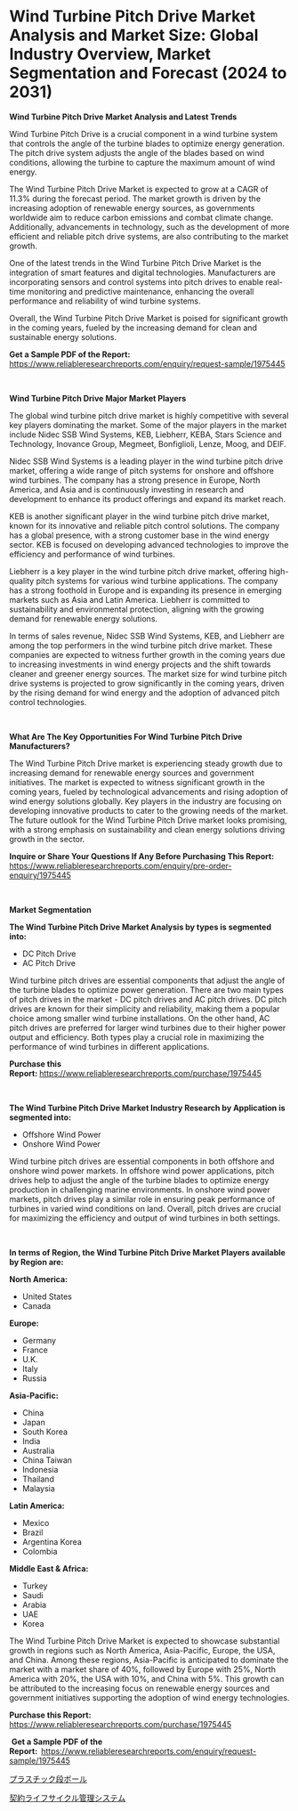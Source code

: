 <p><h1>Wind Turbine Pitch Drive Market Analysis and Market Size: Global Industry Overview, Market Segmentation and Forecast (2024 to 2031)</h1></p><p><strong>Wind Turbine Pitch Drive Market Analysis and Latest Trends</strong></p>
<p><p>Wind Turbine Pitch Drive is a crucial component in a wind turbine system that controls the angle of the turbine blades to optimize energy generation. The pitch drive system adjusts the angle of the blades based on wind conditions, allowing the turbine to capture the maximum amount of wind energy.</p><p>The Wind Turbine Pitch Drive Market is expected to grow at a CAGR of 11.3% during the forecast period. The market growth is driven by the increasing adoption of renewable energy sources, as governments worldwide aim to reduce carbon emissions and combat climate change. Additionally, advancements in technology, such as the development of more efficient and reliable pitch drive systems, are also contributing to the market growth.</p><p>One of the latest trends in the Wind Turbine Pitch Drive Market is the integration of smart features and digital technologies. Manufacturers are incorporating sensors and control systems into pitch drives to enable real-time monitoring and predictive maintenance, enhancing the overall performance and reliability of wind turbine systems.</p><p>Overall, the Wind Turbine Pitch Drive Market is poised for significant growth in the coming years, fueled by the increasing demand for clean and sustainable energy solutions.</p></p>
<p><strong>Get a Sample PDF of the Report:&nbsp;</strong> <a href="https://www.reliableresearchreports.com/enquiry/request-sample/1975445">https://www.reliableresearchreports.com/enquiry/request-sample/1975445</a></p>
<p>&nbsp;</p>
<p><strong>Wind Turbine Pitch Drive Major Market Players</strong></p>
<p><p>The global wind turbine pitch drive market is highly competitive with several key players dominating the market. Some of the major players in the market include Nidec SSB Wind Systems, KEB, Liebherr, KEBA, Stars Science and Technology, Inovance Group, Megmeet, Bonfiglioli, Lenze, Moog, and DEIF.</p><p>Nidec SSB Wind Systems is a leading player in the wind turbine pitch drive market, offering a wide range of pitch systems for onshore and offshore wind turbines. The company has a strong presence in Europe, North America, and Asia and is continuously investing in research and development to enhance its product offerings and expand its market reach.</p><p>KEB is another significant player in the wind turbine pitch drive market, known for its innovative and reliable pitch control solutions. The company has a global presence, with a strong customer base in the wind energy sector. KEB is focused on developing advanced technologies to improve the efficiency and performance of wind turbines.</p><p>Liebherr is a key player in the wind turbine pitch drive market, offering high-quality pitch systems for various wind turbine applications. The company has a strong foothold in Europe and is expanding its presence in emerging markets such as Asia and Latin America. Liebherr is committed to sustainability and environmental protection, aligning with the growing demand for renewable energy solutions.</p><p>In terms of sales revenue, Nidec SSB Wind Systems, KEB, and Liebherr are among the top performers in the wind turbine pitch drive market. These companies are expected to witness further growth in the coming years due to increasing investments in wind energy projects and the shift towards cleaner and greener energy sources. The market size for wind turbine pitch drive systems is projected to grow significantly in the coming years, driven by the rising demand for wind energy and the adoption of advanced pitch control technologies.</p></p>
<p>&nbsp;</p>
<p><strong>What Are The Key Opportunities For Wind Turbine Pitch Drive Manufacturers?</strong></p>
<p><p>The Wind Turbine Pitch Drive market is experiencing steady growth due to increasing demand for renewable energy sources and government initiatives. The market is expected to witness significant growth in the coming years, fueled by technological advancements and rising adoption of wind energy solutions globally. Key players in the industry are focusing on developing innovative products to cater to the growing needs of the market. The future outlook for the Wind Turbine Pitch Drive market looks promising, with a strong emphasis on sustainability and clean energy solutions driving growth in the sector.</p></p>
<p><strong>Inquire or Share Your Questions If Any Before Purchasing This Report:</strong> <a href="https://www.reliableresearchreports.com/enquiry/pre-order-enquiry/1975445">https://www.reliableresearchreports.com/enquiry/pre-order-enquiry/1975445</a></p>
<p>&nbsp;</p>
<p><strong>Market Segmentation</strong></p>
<p><strong>The Wind Turbine Pitch Drive Market Analysis by types is segmented into:</strong></p>
<p><ul><li>DC Pitch Drive</li><li>AC Pitch Drive</li></ul></p>
<p><p>Wind turbine pitch drives are essential components that adjust the angle of the turbine blades to optimize power generation. There are two main types of pitch drives in the market - DC pitch drives and AC pitch drives. DC pitch drives are known for their simplicity and reliability, making them a popular choice among smaller wind turbine installations. On the other hand, AC pitch drives are preferred for larger wind turbines due to their higher power output and efficiency. Both types play a crucial role in maximizing the performance of wind turbines in different applications.</p></p>
<p><strong>Purchase this Report:&nbsp;</strong><a href="https://www.reliableresearchreports.com/purchase/1975445">https://www.reliableresearchreports.com/purchase/1975445</a></p>
<p>&nbsp;</p>
<p><strong>The Wind Turbine Pitch Drive Market Industry Research by Application is segmented into:</strong></p>
<p><ul><li>Offshore Wind Power</li><li>Onshore Wind Power</li></ul></p>
<p><p>Wind turbine pitch drives are essential components in both offshore and onshore wind power markets. In offshore wind power applications, pitch drives help to adjust the angle of the turbine blades to optimize energy production in challenging marine environments. In onshore wind power markets, pitch drives play a similar role in ensuring peak performance of turbines in varied wind conditions on land. Overall, pitch drives are crucial for maximizing the efficiency and output of wind turbines in both settings.</p></p>
<p>&nbsp;</p>
<p><strong>In terms of Region, the Wind Turbine Pitch Drive Market Players available by Region are:</strong></p>
<p>
    <p> <strong> North America: </strong>
        <ul>
            <li>United States</li>
            <li>Canada</li>
        </ul>
        </p> 
    <p> <strong> Europe: </strong>
        <ul>
            <li>Germany</li>
            <li>France</li>
            <li>U.K.</li>
            <li>Italy</li>
            <li>Russia</li>
        </ul>
        </p> 
    <p> <strong> Asia-Pacific: </strong>
        <ul>
            <li>China</li>
            <li>Japan</li>
            <li>South Korea</li>
            <li>India</li>
            <li>Australia</li>
            <li>China Taiwan</li>
            <li>Indonesia</li>
            <li>Thailand</li>
            <li>Malaysia</li>
        </ul>
        </p> 
    <p> <strong> Latin America: </strong>
        <ul>
            <li>Mexico</li>
            <li>Brazil</li>
            <li>Argentina Korea</li>
            <li>Colombia</li>
        </ul>
        </p> 
    <p> <strong> Middle East & Africa: </strong>
        <ul>
            <li>Turkey</li>
            <li>Saudi</li>
            <li>Arabia</li>
            <li>UAE</li>
            <li>Korea</li>
        </ul>
    </p>
    </p>
<p><p>The Wind Turbine Pitch Drive Market is expected to showcase substantial growth in regions such as North America, Asia-Pacific, Europe, the USA, and China. Among these regions, Asia-Pacific is anticipated to dominate the market with a market share of 40%, followed by Europe with 25%, North America with 20%, the USA with 10%, and China with 5%. This growth can be attributed to the increasing focus on renewable energy sources and government initiatives supporting the adoption of wind energy technologies.</p></p>
<p><strong>Purchase this Report: </strong><a href="https://www.reliableresearchreports.com/purchase/1975445">https://www.reliableresearchreports.com/purchase/1975445</a></p>
<p>&nbsp;<strong>Get a Sample PDF of the Report:&nbsp;&nbsp;</strong><a href="https://www.reliableresearchreports.com/enquiry/request-sample/1975445">https://www.reliableresearchreports.com/enquiry/request-sample/1975445</a></p>
<p><strong></strong></p>
<p><p><a href="https://github.com/KaydenJohns1964/Market-Research-Report-List-1/blob/main/988168217081.md">プラスチック段ボール</a></p><p><a href="https://github.com/marbadji/Market-Research-Report-List-1/blob/main/326743917080.md">契約ライフサイクル管理システム</a></p></p>